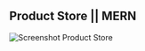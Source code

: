 ## Product Store || MERN

![Screenshot Product Store](src="https://github.com/user-attachments/assets/15b6e32f-104d-4c9e-9770-1d2d51a6f740")

